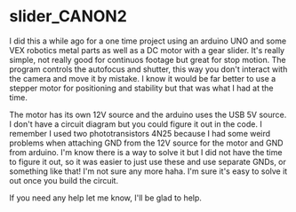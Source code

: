 # slider_CANON2
I did this a while ago for a one time project using an arduino UNO and some VEX robotics metal parts as well as a DC motor with a gear slider. It's really simple, not really good for continuos footage but great for stop motion. The program controls the autofocus and shutter, this way you don't interact with the camera and move it by mistake. 
I know it would be far better to use a stepper motor for positioning and stability but that was what I had at the time. 

The motor has its own 12V source and the arduino uses the USB 5V source. 
I don't have a circuit diagram but you could figure it out in the code. I remember I used two phototransistors 4N25 because I had some weird problems when attaching GND from the 12V source for the motor and GND from arduino. I'm know there is a way to solve it but I did not have the time to figure it out, so it was easier to just use these and use separate GNDs, or something like that! I'm not sure any more haha. I'm sure it's easy to solve it out once you build the circuit.

If you need any help let me know, I'll be glad to help.
